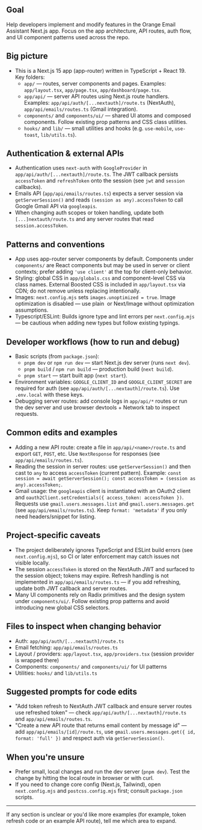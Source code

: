 ## Goal
Help developers implement and modify features in the Orange Email Assistant Next.js app. Focus on the app architecture, API routes, auth flow, and UI component patterns used across the repo.

## Big picture
- This is a Next.js 15 app (app-router) written in TypeScript + React 19. Key folders:
  - `app/` — routes, server components and pages. Examples: `app/layout.tsx`, `app/page.tsx`, `app/dashboard/page.tsx`.
  - `app/api/` — server API routes using Next.js route handlers. Examples: `app/api/auth/[...nextauth]/route.ts` (NextAuth), `app/api/emails/routes.ts` (Gmail integration).
  - `components/` and `components/ui/` — shared UI atoms and composed components. Follow existing prop patterns and CSS class utilities.
  - `hooks/` and `lib/` — small utilities and hooks (e.g. `use-mobile`, `use-toast`, `lib/utils.ts`).

## Authentication & external APIs
- Authentication uses `next-auth` with `GoogleProvider` in `app/api/auth/[...nextauth]/route.ts`. The JWT callback persists `accessToken` and `refreshToken` onto the session (see `jwt` and `session` callbacks).
- Emails API (`app/api/emails/routes.ts`) expects a server session via `getServerSession()` and reads `(session as any).accessToken` to call Google Gmail API via `googleapis`.
- When changing auth scopes or token handling, update both `[...]nextauth/route.ts` and any server routes that read `session.accessToken`.

## Patterns and conventions
- App uses app-router server components by default. Components under `components/` are React components but may be used in server or client contexts; prefer adding `'use client'` at the top for client-only behavior.
- Styling: global CSS in `app/globals.css` and component-level CSS via class names. External Boosted CSS is included in `app/layout.tsx` via CDN; do not remove unless replacing intentionally.
- Images: `next.config.mjs` sets `images.unoptimized = true`. Image optimization is disabled — use plain <img> or Next/Image without optimization assumptions.
- Typescript/ESLint: Builds ignore type and lint errors per `next.config.mjs` — be cautious when adding new types but follow existing typings.

## Developer workflows (how to run and debug)
- Basic scripts (from `package.json`):
  - `pnpm dev` or `npm run dev` — start Next.js dev server (runs `next dev`).
  - `pnpm build` / `npm run build` — production build (`next build`).
  - `pnpm start` — start built app (`next start`).
- Environment variables: `GOOGLE_CLIENT_ID` and `GOOGLE_CLIENT_SECRET` are required for auth (see `app/api/auth/[...nextauth]/route.ts`). Use `.env.local` with these keys.
- Debugging server routes: add console logs in `app/api/*` routes or run the dev server and use browser devtools + Network tab to inspect requests.

## Common edits and examples
- Adding a new API route: create a file in `app/api/<name>/route.ts` and export `GET`, `POST`, etc. Use `NextResponse` for responses (see `app/api/emails/routes.ts`).
- Reading the session in server routes: use `getServerSession()` and then cast to `any` to access `accessToken` (current pattern). Example: `const session = await getServerSession(); const accessToken = (session as any).accessToken;`.
- Gmail usage: the `googleapis` client is instantiated with an OAuth2 client and `oauth2Client.setCredentials({ access_token: accessToken })`. Requests use `gmail.users.messages.list` and `gmail.users.messages.get` (see `app/api/emails/routes.ts`). Keep `format: 'metadata'` if you only need headers/snippet for listing.

## Project-specific caveats
- The project deliberately ignores TypeScript and ESLint build errors (see `next.config.mjs`), so CI or later enforcement may catch issues not visible locally.
- The session `accessToken` is stored on the NextAuth JWT and surfaced to the session object; tokens may expire. Refresh handling is not implemented in `app/api/emails/routes.ts` — if you add refreshing, update both JWT callback and server routes.
- Many UI components rely on Radix primitives and the design system under `components/ui/`. Follow existing prop patterns and avoid introducing new global CSS selectors.

## Files to inspect when changing behavior
- Auth: `app/api/auth/[...nextauth]/route.ts`
- Email fetching: `app/api/emails/routes.ts`
- Layout / providers: `app/layout.tsx`, `app/providers.tsx` (session provider is wrapped there)
- Components: `components/` and `components/ui/` for UI patterns
- Utilities: `hooks/` and `lib/utils.ts`

## Suggested prompts for code edits
- "Add token refresh to NextAuth JWT callback and ensure server routes use refreshed token" — check `app/api/auth/[...nextauth]/route.ts` and `app/api/emails/routes.ts`.
- "Create a new API route that returns email content by message id" — add `app/api/emails/[id]/route.ts`, use `gmail.users.messages.get({ id, format: 'full' })` and respect auth via `getServerSession()`.

## When you're unsure
- Prefer small, local changes and run the dev server (`pnpm dev`). Test the change by hitting the local route in browser or with curl.
- If you need to change core config (Next.js, Tailwind), open `next.config.mjs` and `postcss.config.mjs` first; consult `package.json` scripts.

---
If any section is unclear or you'd like more examples (for example, token refresh code or an example API route), tell me which area to expand.
